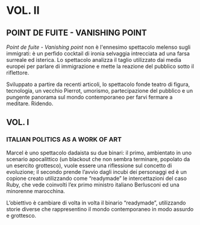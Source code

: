 # VOL. II
## POINT DE FUITE - VANISHING POINT

_Point de fuite - Vanishing point_ non è l'ennesimo spettacolo melenso sugli immigrati: è un perfido cocktail di ironia selvaggia intrecciata ad una farsa surreale ed isterica. Lo spettacolo analizza il taglio utilizzato dai media europei per parlare di immigrazione e mette la reazione del pubblico sotto il riflettore.

Sviluppato a partire da recenti articoli, lo spettacolo fonde teatro di figura, tecnologia, un vecchio Pierrot, umorismo, partecipazione del pubblico e un pungente panorama sul mondo contemporaneo per farvi fermare a meditare. Ridendo.

<!--<div style="position: relative; padding-bottom: 60%; overflow: auto; -webkit-overflow-scrolling:touch;" id="FHGWC3KSQ0"><iframe style="position: absolute; top: 0; left: 0; width: 100%; height: 100%;" src="https://flickrit.com/noscript_embed.php?slideshow_id=FHGWC3KSQ0" scrolling="no" frameborder="0" allowFullScreen="true"></iframe></div>-->

## VOL. I
### ITALIAN POLITICS AS A WORK OF ART

Marcel è uno spettacolo dadaista su due binari: il primo, ambientato in uno scenario  apocalittico (un blackout che non sembra terminare, popolato da un esercito grottesco), vuole essere una riflessione sul concetto di evoluzione; il secondo prende l’avvio dagli incubi dei personaggi ed è un copione creato utilizzando come “readymade” le intercettazioni del caso Ruby, che vede coinvolti l’ex primo ministro italiano Berlusconi ed una minorenne marocchina.

<!--<div style="position: relative; padding-bottom: 60%; overflow: auto; -webkit-overflow-scrolling:touch;" id="PG1YIGU6AV"><iframe style="position: absolute; top: 0; left: 0; width: 100%; height: 100%;" src="https://flickrit.com/noscript_embed.php?slideshow_id=PG1YIGU6AV" scrolling="no" frameborder="0" allowFullScreen="true"></iframe></div>-->

L’obiettivo è cambiare di volta in volta il binario “readymade”, utilizzando storie diverse che rappresentino il mondo contemporaneo in modo assurdo e grottesco.